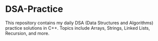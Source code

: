 # DSA-Practice
This repository contains my daily DSA (Data Structures and Algorithms) practice solutions in C++. Topics include Arrays, Strings, Linked Lists, Recursion, and more.
